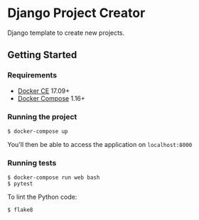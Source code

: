 # Django Project Creator
Django template to create new projects.

## Getting Started

### Requirements

- [Docker CE](https://docs.docker.com/engine/installation/) 17.09+
- [Docker Compose](https://docs.docker.com/compose/install/) 1.16+

### Running the project

    $ docker-compose up

You'll then be able to access the application on `localhost:8000`

### Running tests

    $ docker-compose run web bash
    $ pytest

To lint the Python code:

    $ flake8
